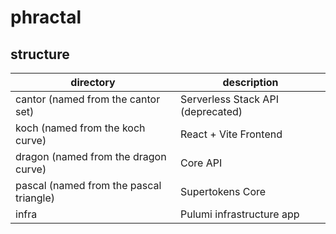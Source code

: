 # phractal

## structure

| directory                               | description                       |
| --------------------------------------- | --------------------------------- |
| cantor (named from the cantor set)      | Serverless Stack API (deprecated) |
| koch (named from the koch curve)        | React + Vite Frontend             |
| dragon (named from the dragon curve)    | Core API                          |
| pascal (named from the pascal triangle) | Supertokens Core                  |
| infra                                   | Pulumi infrastructure app         |
